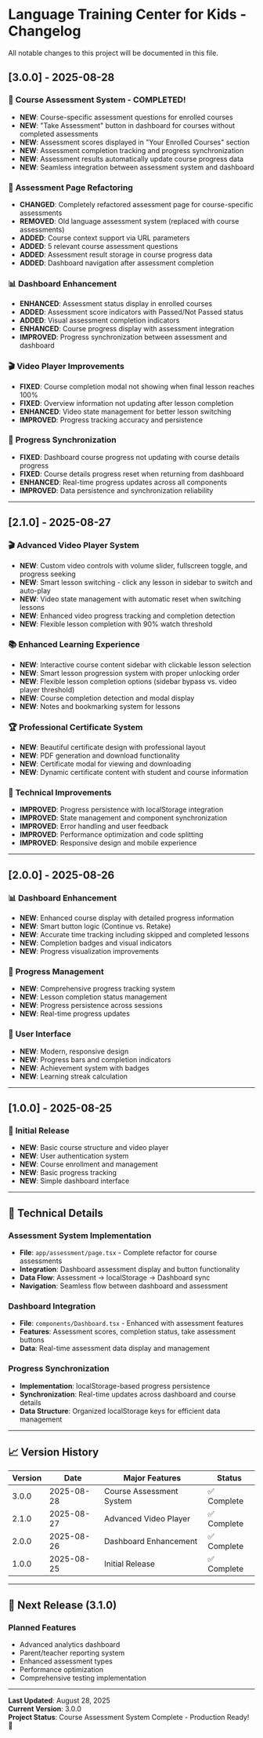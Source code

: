 # Language Training Center for Kids - Changelog

All notable changes to this project will be documented in this file.

## [3.0.0] - 2025-08-28

### 🎯 **Course Assessment System - COMPLETED!**
- **NEW**: Course-specific assessment questions for enrolled courses
- **NEW**: "Take Assessment" button in dashboard for courses without completed assessments
- **NEW**: Assessment scores displayed in "Your Enrolled Courses" section
- **NEW**: Assessment completion tracking and progress synchronization
- **NEW**: Assessment results automatically update course progress data
- **NEW**: Seamless integration between assessment system and dashboard

### 🔧 **Assessment Page Refactoring**
- **CHANGED**: Completely refactored assessment page for course-specific assessments
- **REMOVED**: Old language assessment system (replaced with course assessments)
- **ADDED**: Course context support via URL parameters
- **ADDED**: 5 relevant course assessment questions
- **ADDED**: Assessment result storage in course progress data
- **ADDED**: Dashboard navigation after assessment completion

### 📊 **Dashboard Enhancement**
- **ENHANCED**: Assessment status display in enrolled courses
- **ADDED**: Assessment score indicators with Passed/Not Passed status
- **ADDED**: Visual assessment completion indicators
- **ENHANCED**: Course progress display with assessment integration
- **IMPROVED**: Progress synchronization between assessment and dashboard

### 🎬 **Video Player Improvements**
- **FIXED**: Course completion modal not showing when final lesson reaches 100%
- **FIXED**: Overview information not updating after lesson completion
- **ENHANCED**: Video state management for better lesson switching
- **IMPROVED**: Progress tracking accuracy and persistence

### 🔄 **Progress Synchronization**
- **FIXED**: Dashboard course progress not updating with course details progress
- **FIXED**: Course details progress reset when returning from dashboard
- **ENHANCED**: Real-time progress updates across all components
- **IMPROVED**: Data persistence and synchronization reliability

---

## [2.1.0] - 2025-08-27

### 🎬 **Advanced Video Player System**
- **NEW**: Custom video controls with volume slider, fullscreen toggle, and progress seeking
- **NEW**: Smart lesson switching - click any lesson in sidebar to switch and auto-play
- **NEW**: Video state management with automatic reset when switching lessons
- **NEW**: Enhanced video progress tracking and completion detection
- **NEW**: Flexible lesson completion with 90% watch threshold

### 📚 **Enhanced Learning Experience**
- **NEW**: Interactive course content sidebar with clickable lesson selection
- **NEW**: Smart lesson progression system with proper unlocking order
- **NEW**: Flexible lesson completion options (sidebar bypass vs. video player threshold)
- **NEW**: Course completion detection and modal display
- **NEW**: Notes and bookmarking system for lessons

### 🏆 **Professional Certificate System**
- **NEW**: Beautiful certificate design with professional layout
- **NEW**: PDF generation and download functionality
- **NEW**: Certificate modal for viewing and downloading
- **NEW**: Dynamic certificate content with student and course information

### 🔧 **Technical Improvements**
- **IMPROVED**: Progress persistence with localStorage integration
- **IMPROVED**: State management and component synchronization
- **IMPROVED**: Error handling and user feedback
- **IMPROVED**: Performance optimization and code splitting
- **IMPROVED**: Responsive design and mobile experience

---

## [2.0.0] - 2025-08-26

### 📊 **Dashboard Enhancement**
- **NEW**: Enhanced course display with detailed progress information
- **NEW**: Smart button logic (Continue vs. Retake)
- **NEW**: Accurate time tracking including skipped and completed lessons
- **NEW**: Completion badges and visual indicators
- **NEW**: Progress visualization improvements

### 🎯 **Progress Management**
- **NEW**: Comprehensive progress tracking system
- **NEW**: Lesson completion status management
- **NEW**: Progress persistence across sessions
- **NEW**: Real-time progress updates

### 🎨 **User Interface**
- **NEW**: Modern, responsive design
- **NEW**: Progress bars and completion indicators
- **NEW**: Achievement system with badges
- **NEW**: Learning streak calculation

---

## [1.0.0] - 2025-08-25

### 🚀 **Initial Release**
- **NEW**: Basic course structure and video player
- **NEW**: User authentication system
- **NEW**: Course enrollment and management
- **NEW**: Basic progress tracking
- **NEW**: Simple dashboard interface

---

## 🔧 **Technical Details**

### **Assessment System Implementation**
- **File**: `app/assessment/page.tsx` - Complete refactor for course assessments
- **Integration**: Dashboard assessment display and button functionality
- **Data Flow**: Assessment → localStorage → Dashboard sync
- **Navigation**: Seamless flow between dashboard and assessment

### **Dashboard Integration**
- **File**: `components/Dashboard.tsx` - Enhanced with assessment features
- **Features**: Assessment scores, completion status, take assessment buttons
- **Data**: Real-time assessment data display and management

### **Progress Synchronization**
- **Implementation**: localStorage-based progress persistence
- **Synchronization**: Real-time updates across dashboard and course details
- **Data Structure**: Organized localStorage keys for efficient data management

---

## 📈 **Version History**

| Version | Date | Major Features | Status |
|---------|------|----------------|---------|
| 3.0.0 | 2025-08-28 | Course Assessment System | ✅ Complete |
| 2.1.0 | 2025-08-27 | Advanced Video Player | ✅ Complete |
| 2.0.0 | 2025-08-26 | Dashboard Enhancement | ✅ Complete |
| 1.0.0 | 2025-08-25 | Initial Release | ✅ Complete |

---

## 🎯 **Next Release (3.1.0)**

### **Planned Features**
- Advanced analytics dashboard
- Parent/teacher reporting system
- Enhanced assessment types
- Performance optimization
- Comprehensive testing implementation

---

**Last Updated**: August 28, 2025  
**Current Version**: 3.0.0  
**Project Status**: Course Assessment System Complete - Production Ready! 🚀
